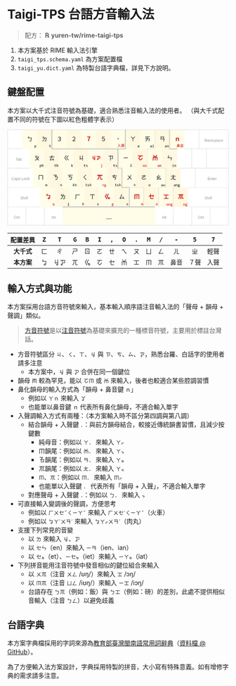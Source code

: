# Taigi-TPS 台語方音輸入法

> 配方： **℞ yuren-tw/rime-taigi-tps**

1. 本方案基於 RIME 輸入法引擎
2. `taigi_tps.schema.yaml` 為方案配置檔
3. `taigi_yu.dict.yaml` 為特製台語字典檔，詳見下方說明。

## 鍵盤配置

本方案以大千式注音符號為基礎，適合熟悉注音輸入法的使用者。
（與大千式配置不同的符號在下圖以紅色粗體字表示）

![](./keyboard_layout.png)

| 配置差異   | <kbd>Z | <kbd>T | <kbd>G | <kbd>B | <kbd>I | <kbd>, | <kbd>O | <kbd>. | <kbd>M | <kbd>/ | <kbd>- | <kbd>5 | <kbd>7 |
|:---------:|:-:|:-:|:-:|:-:|:-:|:-:|:-:|:-:|:-:|:-:|:-:|:-:|:-:|
| **大千式** | ㄈ |  ㄔ  | ㄕ | ㄖ | ㄛ | ㄝ | ㄟ | ㄡ | ㄩ | ㄥ |  ㄦ  |  ㄓ  | 輕聲 |
| **本方案** | ㆠ | ㆢㆡ | ㄫ | ㆣ | ㆦ | ㆤ | ㆰ | ㆲ | ㆬ | ㆭ | 鼻音 | ７聲 | 入聲 |


## 輸入方式與功能

本方案採用台語方音符號來輸入，基本輸入順序語注音輸入法的「聲母 + 韻母 + 聲調」類似。

> [方音符號](https://zh.wikipedia.org/wiki/臺灣方音符號)是以[注音符號](https://zh.wikipedia.org/wiki/注音符號)為基礎來擴充的一種標音符號，主要用於標註台灣話。

- 方音符號區分 `ㄐ`、`ㄑ`、`ㄒ`、`ㆢ` 與 `ㄗ`、`ㄘ`、`ㄙ`、`ㆡ`，熟悉台羅、白話字的使用者請多注意
  - 本方案中，`ㆢ` 與 `ㆡ` 合併在同一個鍵位
- 韻母 `ㆱ` 較為罕見，能以 `ㆦㆬ` 或 `ㆰ` 來輸入，後者也較適合某些腔調習慣
- 鼻化韻母的輸入方式為「韻母 + 鼻音鍵 `ｎ`」
  - 例如以 `ㄚｎ` 來輸入 `ㆩ`
  - 也能單以鼻音鍵 `ｎ` 代表所有鼻化韻母，不適合輸入單字
- 入聲調輸入方式有兩種：（本方案輸入時不區分第四調與第八調）
  - 結合韻母 + 入聲鍵 `．`：與前方韻母結合，較接近傳統韻書習慣，且減少按鍵數
    - 純母音：例如以 `ㄚ．` 來輸入 `ㄚㆷ`
    - ㆬ韻尾：例如以 `ㆰ．` 來輸入 `ㄚㆴ`
    - ㄯ韻尾：例如以 `ㄢ．` 來輸入 `ㄚㆵ`
    - ㆭ韻尾：例如以 `ㄤ．` 來輸入 `ㄚㆻ`
    - `ㆬ`、`ㆭ`：例如以 `ㆬ．` 來輸入 `ㆬㆷ`
    - 也能單以入聲鍵 `．` 代表所有「韻母 + 入聲」，不適合輸入單字
  - 對應聲母 + 入聲鍵 `．`：例如以 `ㄅ．` 來輸入 `ㆴ`
- 可直接輸入變調後的聲調，方便思考
  - 例如以 `ㄏㄨㆤˉㄑㄧㄚˉ` 來輸入 `ㄏㄨㆤˋㄑㄧㄚˉ`（火車）
  - 例如以 `ㆠㄚˋㄨㄢˊ` 來輸入 `ㆠㄚㆷㄨㄢˊ`（肉丸）
- 支援下列常見的音變
  - 以 `ㄌ` 來輸入 `ㆢ`、`ㆡ`
  - 以 `ㆤㄣ`（en）來輸入 `ㄧㄢ`（ien、ian）
  - 以 `ㆤㆵ`（et）、`ㄧㆤㆵ`（iet）來輸入 `ㄧㄚㆵ`（iat）
- 下列拼音能用注音符號中發音相似的鍵位組合來輸入
  - 以 `ㄨㆭ`（注音 `ㄨㄥ` /ʊŋ/）來輸入 `ㆲ` /ɔŋ/
  - 以 `ㆬㆭ`（注音 `ㄩㄥ` /iʊŋ/）來輸入 `ㄧㆲ` /iɔŋ/
  - 台語存在 `ㄅㆭ`（例如：飯）與 `ㄅㆲ`（例如：磅）的差別，此處不提供相似音輸入（注音 `ㄅㄥ`）以避免歧義


## 台語字典

本方案字典檔採用的字詞來源為[教育部臺灣閩南語常用詞辭典](https://twblg.dict.edu.tw/)（[資料檔 @ GitHub](https://github.com/g0v/moedict-data-twblg)）。

為了方便輸入法方案設計，字典採用特製的拼音，大小寫有特殊意義。如有增修字典的需求請多注意。
